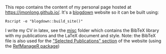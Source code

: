 This repo contains the content of my personal page hosted at https://jmonlong.github.io/.
It's a [blogdown](https://bookdown.org/yihui/blogdown/) website so it can be built using:

```
Rscript -e "blogdown::build_site()"
```

I write my CV in latex, see the [misc](misc) folder which contains the BibTeX library with my publications and the LaTeX document and style.
Note: the BibTeX file is also used for the ["Selected  Publications" section](content/home/publications.Rmd) of the website (using the [RefManageR package](https://cran.r-project.org/web/packages/RefManageR/index.html))
